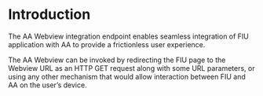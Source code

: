 # Introduction

The AA Webview integration endpoint enables seamless integration of FIU application with AA to provide a frictionless user experience.

The AA Webview can be invoked by redirecting the FIU page to the Webview URL as an HTTP GET request along with some URL parameters, or using any other mechanism that would allow interaction between FIU and AA on the user’s device.
